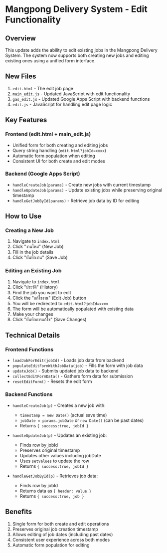 # Mangpong Delivery System - Edit Functionality

## Overview
This update adds the ability to edit existing jobs in the Mangpong Delivery System. The system now supports both creating new jobs and editing existing ones using a unified form interface.

## New Files
1. `edit.html` - The edit job page
2. `main_edit.js` - Updated JavaScript with edit functionality
3. `gas_edit.js` - Updated Google Apps Script with backend functions
4. `edit.js` - JavaScript for handling edit page logic

## Key Features

### Frontend (edit.html + main_edit.js)
- Unified form for both creating and editing jobs
- Query string handling (`edit.html?jobId=xxxx`)
- Automatic form population when editing
- Consistent UI for both create and edit modes

### Backend (Google Apps Script)
- `handleCreateJob(params)` - Create new jobs with current timestamp
- `handleUpdateJob(params)` - Update existing jobs while preserving original timestamp
- `handleGetJobById(params)` - Retrieve job data by ID for editing

## How to Use

### Creating a New Job
1. Navigate to `index.html`
2. Click "งานใหม่" (New Job)
3. Fill in the job details
4. Click "บันทึกงาน" (Save Job)

### Editing an Existing Job
1. Navigate to `index.html`
2. Click "ประวัติ" (History)
3. Find the job you want to edit
4. Click the "แก้ไขงาน" (Edit Job) button
5. You will be redirected to `edit.html?jobId=xxxx`
6. The form will be automatically populated with existing data
7. Make your changes
8. Click "บันทึกการแก้ไข" (Save Changes)

## Technical Details

### Frontend Functions
- `loadJobForEdit(jobId)` - Loads job data from backend
- `populateEditFormWithJobData(job)` - Fills the form with job data
- `updateJob()` - Submits updated job data to backend
- `collectEditFormData()` - Gathers form data for submission
- `resetEditForm()` - Resets the edit form

### Backend Functions
- `handleCreateJob(p)` - Creates a new job with:
  - `timestamp = new Date()` (actual save time)
  - `jobDate = params.jobDate` or `new Date()` (can be past dates)
  - Returns `{ success:true, jobId }`

- `handleUpdateJob(p)` - Updates an existing job:
  - Finds row by jobId
  - Preserves original timestamp
  - Updates other values including jobDate
  - Uses `setValues` to update the row
  - Returns `{ success:true, jobId }`

- `handleGetJobById(p)` - Retrieves job data:
  - Finds row by jobId
  - Returns data as `{ header: value }`
  - Returns `{ success:true, job }`

## Benefits
1. Single form for both create and edit operations
2. Preserves original job creation timestamp
3. Allows editing of job dates (including past dates)
4. Consistent user experience across both modes
5. Automatic form population for editing